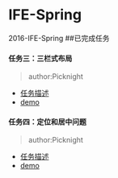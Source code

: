 # IFE-Spring
2016-IFE-Spring
##已完成任务
#### 任务三：三栏式布局
>author:Picknight

* [任务描述](http://ife.baidu.com/task/detail?taskId=3)
* [demo](http://picknight.github.io/IFE-Spring/task_3/index.html)

#### 任务四：定位和居中问题
> author:Picknight

* [任务描述](http://ife.baidu.com/task/detail?taskId=4)
* [demo](http://picknight.github.io/IFE-Spring/task_4/index.html)
